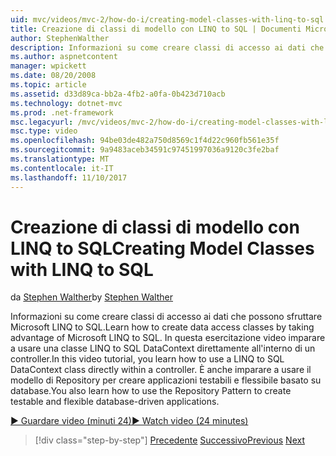 ```yaml
---
uid: mvc/videos/mvc-2/how-do-i/creating-model-classes-with-linq-to-sql
title: Creazione di classi di modello con LINQ to SQL | Documenti Microsoft
author: StephenWalther
description: Informazioni su come creare classi di accesso ai dati che possono sfruttare Microsoft LINQ to SQL. In questa esercitazione video imparare a usare un DataContext LINQ to SQL...
ms.author: aspnetcontent
manager: wpickett
ms.date: 08/20/2008
ms.topic: article
ms.assetid: d33d89ca-bb2a-4fb2-a0fa-0b423d710acb
ms.technology: dotnet-mvc
ms.prod: .net-framework
msc.legacyurl: /mvc/videos/mvc-2/how-do-i/creating-model-classes-with-linq-to-sql
msc.type: video
ms.openlocfilehash: 94be03de482a750d8569c1f4d22c960fb561e35f
ms.sourcegitcommit: 9a9483aceb34591c97451997036a9120c3fe2baf
ms.translationtype: MT
ms.contentlocale: it-IT
ms.lasthandoff: 11/10/2017
---
```

<a name="creating-model-classes-with-linq-to-sql"></a><span data-ttu-id="cc6a6-104">Creazione di classi di modello con LINQ to SQL</span><span class="sxs-lookup"><span data-stu-id="cc6a6-104">Creating Model Classes with LINQ to SQL</span></span>
====================
<span data-ttu-id="cc6a6-105">da [Stephen Walther](https://github.com/StephenWalther)</span><span class="sxs-lookup"><span data-stu-id="cc6a6-105">by [Stephen Walther](https://github.com/StephenWalther)</span></span>

<span data-ttu-id="cc6a6-106">Informazioni su come creare classi di accesso ai dati che possono sfruttare Microsoft LINQ to SQL.</span><span class="sxs-lookup"><span data-stu-id="cc6a6-106">Learn how to create data access classes by taking advantage of Microsoft LINQ to SQL.</span></span> <span data-ttu-id="cc6a6-107">In questa esercitazione video imparare a usare una classe LINQ to SQL DataContext direttamente all'interno di un controller.</span><span class="sxs-lookup"><span data-stu-id="cc6a6-107">In this video tutorial, you learn how to use a LINQ to SQL DataContext class directly within a controller.</span></span> <span data-ttu-id="cc6a6-108">È anche imparare a usare il modello di Repository per creare applicazioni testabili e flessibile basato su database.</span><span class="sxs-lookup"><span data-stu-id="cc6a6-108">You also learn how to use the Repository Pattern to create testable and flexible database-driven applications.</span></span>

[<span data-ttu-id="cc6a6-109">&#9654; Guardare video (minuti 24)</span><span class="sxs-lookup"><span data-stu-id="cc6a6-109">&#9654; Watch video (24 minutes)</span></span>](https://channel9.msdn.com/Blogs/ASP-NET-Site-Videos/creating-model-classes-with-linq-to-sql)

>[!div class="step-by-step"]
<span data-ttu-id="cc6a6-110">[Precedente](creating-custom-html-helpers.md)
[Successivo](displaying-a-table-of-database-data.md)</span><span class="sxs-lookup"><span data-stu-id="cc6a6-110">[Previous](creating-custom-html-helpers.md)
[Next](displaying-a-table-of-database-data.md)</span></span>
